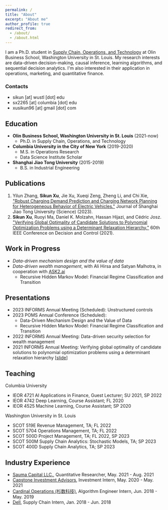 ```yaml
---
permalink: /
title: "About"
excerpt: "About me"
author_profile: true
redirect_from: 
  - /about/
  - /about.html
---
```



I am a Ph.D. student in [Supply Chain, Operations, and Technology](https://olin.wustl.edu/EN-US/academic-programs/PhD/Pages/PhdDetail.aspx?username=sikun) at Olin Business School, Washington University in St. Louis. My research interests are data-driven decision-making, causal inference, learning algorithms, and sequential decision analytics. I'm also interested in their application in operations, marketing, and quantitative finance. 

### Contacts
* sikun [at] wustl [dot] edu
* sx2265 [at] columbia [dot] edu
* xusikun96 [at] gmail [dot] com


## Education
* **Olin Business School, Washington University in St. Louis** (2021-now)
  * Ph.D. in Supply Chain, Operations, and Technology
* **Columbia University in the City of New York** (2019-2020)
  * M.S. in Operations Research
  * Data Science Institute Scholar
* **Shanghai Jiao Tong University** (2015-2019)
  * B.S. in Industrial Engineering

## Publications
1. Yilun Zhang, **Sikun Xu**, Jie Xu, Xueqi Zeng, Zheng Li, and Chi Xie, ["Robust Charging Demand Prediction and Charging Network Planning for Heterogeneous Behavior of Electric Vehicles."](https://link.springer.com/article/10.1007/s12204-023-2576-0) Journal of Shanghai Jiao Tong University (Science) (2023). 
2. **Sikun Xu**, Ruoyi Ma, Daniel K. Molzahn, Hassan Hijazi, and Cédric Josz. ["Verifying Global Optimality of Candidate Solutions to Polynomial Optimization Problems using a Determinant Relaxation Hierarchy."](https://ieeexplore.ieee.org/document/9683608) 60th IEEE Conference on Decision and Control (2021).

## Work in Progress
* *Data-driven mechanism design and the value of data*
* *Data-driven wealth management*, with Ali Hirsa and Satyan Malhotra, in cooperation with [ASK2.ai](https://www.ask2.ai/)
  * Recursive Hidden Markov Model: Financial Regime Classification and Transition 

## Presentations
* 2023 INFORMS Annual Meeting (Scheduled): Unstructured controls
* 2023 POMS Annual Conference (Scheduled):
    * Data-Driven Mechanism Design and the Value of Data
    * Recursive Hidden Markov Model: Financial Regime Classification and Transition 
* 2022 INFORMS Annual Meeting: Data-driven security selection for wealth management
* 2021 INFORMS Annual Meeting: Verifying global optimality of candidate solutions to polynomial optimization problems using a determinant relaxation hierarchy \[[slide](https://wustl.box.com/s/uual8yxs54isfz5jmm42p1ekuasds4h3)\]

## Teaching
Columbia University
* IEOR 4721 AI Applications in Finance, Guest Lecturer; SU 2021, SP 2022
* IEOR 4742 Deep Learning, Course Assistant; FL 2020
* IEOR 4525 Machine Learning, Course Assistant; SP 2020

Washington University in St. Louis
* SCOT 519E Revenue Management, TA; FL 2022
* SCOT 5704 Operations Management, TA; FL 2022 
* SCOT 500D Project Management, TA; FL 2022, SP 2023
* SCOT 500M Supply Chain Analytics: Stochastic Models, TA; SP 2023
* SCOT 400D Supply Chain Analytics, TA; SP 2023

## Industry Experience
* [Sauma Capital LLC.](https://www.linkedin.com/company/sauma-capital-llc), Quantitative Researcher, May. 2021 - Aug. 2021
* [Capstone Investment Advisors](https://www.capstoneco.com/), Investment Intern, May. 2020 - May. 2021
* [Cardinal Operations (杉数科技)](https://www.shanshu.ai/), Algorithm Engineer Intern,  Jun. 2018 - May. 2019
* [Dell](https://www.linkedin.com/company/delltechnologies/), Supply Chain Intern, Jan. 2018 - Jun. 2018
